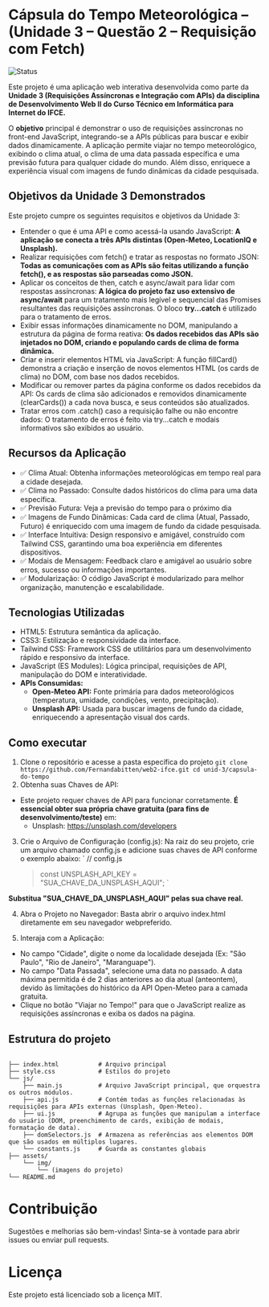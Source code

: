 # Cápsula do Tempo Meteorológica – (Unidade 3 – Questão 2 – Requisição com Fetch)

![Status](https://img.shields.io/badge/progresso-100%25-green)

Este projeto é uma aplicação web interativa desenvolvida como parte da **Unidade 3 (Requisições Assíncronas e Integração com APIs) da disciplina de Desenvolvimento Web II do Curso Técnico em Informática para Internet do IFCE.**

O **objetivo** principal é demonstrar o uso de requisições assíncronas no front-end JavaScript, integrando-se a APIs públicas para buscar e exibir dados dinamicamente. A aplicação permite viajar no tempo meteorológico, exibindo o clima atual, o clima de uma data passada específica e uma previsão futura para qualquer cidade do mundo. Além disso, enriquece a experiência visual com imagens de fundo dinâmicas da cidade pesquisada.

## Objetivos da Unidade 3 Demonstrados

Este projeto cumpre os seguintes requisitos e objetivos da Unidade 3:

- Entender o que é uma API e como acessá-la usando JavaScript: **A aplicação se conecta a três APIs distintas (Open-Meteo, LocationIQ e Unsplash).**
- Realizar requisições com fetch() e tratar as respostas no formato JSON: **Todas as comunicações com as APIs são feitas utilizando a função fetch(), e as respostas são parseadas como JSON.**
- Aplicar os conceitos de then, catch e async/await para lidar com respostas assíncronas: **A lógica do projeto faz uso extensivo de async/await** para um tratamento mais legível e sequencial das Promises resultantes das requisições assíncronas. O bloco **try...catch** é utilizado para o tratamento de erros.
- Exibir essas informações dinamicamente no DOM, manipulando a estrutura da página de forma reativa: **Os dados recebidos das APIs são injetados no DOM, criando e populando cards de clima de forma dinâmica.**
- Criar e inserir elementos HTML via JavaScript: A função fillCard() demonstra a criação e inserção de novos elementos HTML (os cards de clima) no DOM, com base nos dados recebidos.
- Modificar ou remover partes da página conforme os dados recebidos da API: Os cards de clima são adicionados e removidos dinamicamente (clearCards()) a cada nova busca, e seus conteúdos são atualizados.
- Tratar erros com .catch() caso a requisição falhe ou não encontre dados: O tratamento de erros é feito via try...catch e modais informativos são exibidos ao usuário.

## Recursos da Aplicação

- ✅ Clima Atual: Obtenha informações meteorológicas em tempo real para a cidade desejada.
- ✅ Clima no Passado: Consulte dados históricos do clima para uma data específica.
- ✅ Previsão Futura: Veja a previsão do tempo para o próximo dia
- ✅ Imagens de Fundo Dinâmicas: Cada card de clima (Atual, Passado, Futuro) é enriquecido com uma imagem de fundo da cidade pesquisada.
- ✅ Interface Intuitiva: Design responsivo e amigável, construído com Tailwind CSS, garantindo uma boa experiência em diferentes dispositivos.
- ✅ Modais de Mensagem: Feedback claro e amigável ao usuário sobre erros, sucesso ou informações importantes.
- ✅ Modularização: O código JavaScript é modularizado para melhor organização, manutenção e escalabilidade.

## Tecnologias Utilizadas

- HTML5: Estrutura semântica da aplicação.
- CSS3: Estilização e responsividade da interface.
- Tailwind CSS: Framework CSS de utilitários para um desenvolvimento rápido e responsivo da interface.
- JavaScript (ES Modules): Lógica principal, requisições de API, manipulação do DOM e interatividade.
- **APIs Consumidas:**
  - **Open-Meteo API:** Fonte primária para dados meteorológicos (temperatura, umidade, condições, vento, precipitação).
  - **Unsplash API:** Usada para buscar imagens de fundo da cidade, enriquecendo a apresentação visual dos cards.

## Como executar

1. Clone o repositório e acesse a pasta específica do projeto
   `git clone https://github.com/Fernandabitten/web2-ifce.git
cd unid-3/capsula-do-tempo`
2. Obtenha suas Chaves de API:

- Este projeto requer chaves de API para funcionar corretamente. **É essencial obter sua própria chave gratuita (para fins de desenvolvimento/teste)** em:
  - Unsplash: https://unsplash.com/developers

3. Crie o Arquivo de Configuração (config.js):
   Na raiz do seu projeto, crie um arquivo chamado config.js e adicione suas chaves de API conforme o exemplo abaixo:
   `
   // config.js
   > const UNSPLASH_API_KEY = "SUA_CHAVE_DA_UNSPLASH_AQUI";
   > `

**Substitua "SUA_CHAVE_DA_UNSPLASH_AQUI" pelas sua chave real.**

4. Abra o Projeto no Navegador:
   Basta abrir o arquivo index.html diretamente em seu navegador webpreferido.

5. Interaja com a Aplicação:

- No campo "Cidade", digite o nome da localidade desejada (Ex: "São Paulo", "Rio de Janeiro", "Maranguape").
- No campo "Data Passada", selecione uma data no passado. A data máxima permitida é de 2 dias anteriores ao dia atual (anteontem), devido às limitações do histórico da API Open-Meteo para a camada gratuita.
- Clique no botão "Viajar no Tempo!" para que o JavaScript realize as requisições assíncronas e exiba os dados na página.

## Estrutura do projeto

```

├── index.html           # Arquivo principal
├── style.css            # Estilos do projeto
└── js/
    ├── main.js          # Arquivo JavaScript principal, que orquestra os outros módulos.
    ├── api.js           # Contém todas as funções relacionadas às requisições para APIs externas (Unsplash, Open-Meteo).
    ├── ui.js            # Agrupa as funções que manipulam a interface do usuário (DOM, preenchimento de cards, exibição de modais, formatação de data).
    ├── domSelectors.js  # Armazena as referências aos elementos DOM que são usados em múltiplos lugares.
    └── constants.js     # Guarda as constantes globais
├── assets/
    └── img/
        └── (imagens do projeto)
└── README.md
```

# Contribuição

Sugestões e melhorias são bem-vindas! Sinta-se à vontade para abrir issues ou enviar pull requests.

# Licença

Este projeto está licenciado sob a licença MIT.
